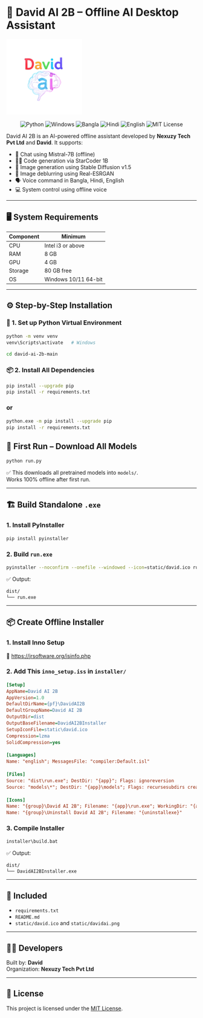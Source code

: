 # 🤖 David AI 2B – Offline AI Desktop Assistant

<img src="static/davidai.png" alt="David AI 2B Logo" width="200" />

<p align="center">
  <img src="https://img.shields.io/badge/Python-3.9+-blue.svg" alt="Python">
  <img src="https://img.shields.io/badge/Windows-10%20%7C%2011-blue.svg" alt="Windows">
  <img src="https://img.shields.io/badge/Bangla-Voice-green.svg" alt="Bangla">
  <img src="https://img.shields.io/badge/Hindi-Voice-orange.svg" alt="Hindi">
  <img src="https://img.shields.io/badge/English-Voice-yellow.svg" alt="English">
  <img src="https://img.shields.io/badge/MIT-License-success.svg" alt="MIT License">
</p>

David AI 2B is an AI-powered offline assistant developed by **Nexuzy Tech Pvt Ltd** and **David**. It supports:

- 🧠 Chat using Mistral-7B (offline)
- 👨‍💻 Code generation via StarCoder 1B
- 🎨 Image generation using Stable Diffusion v1.5
- 🧼 Image deblurring using Real-ESRGAN
- 🗣️ Voice command in Bangla, Hindi, English
- 💻 System control using offline voice

---

## 🖥️ System Requirements

| Component     | Minimum           |
|---------------|-------------------|
| CPU           | Intel i3 or above |
| RAM           | 8 GB              |
| GPU           | 4 GB              |
| Storage       | 80 GB free        |
| OS            | Windows 10/11 64-bit |

---

## ⚙️ Step-by-Step Installation

### 🔧 1. Set up Python Virtual Environment

```bash
python -m venv venv
venv\Scripts\activate   # Windows
```

```bash
cd david-ai-2b-main
```

### 📦 2. Install All Dependencies

```bash
pip install --upgrade pip
pip install -r requirements.txt
```

 ### or
 
```bash
python.exe -m pip install --upgrade pip
pip install -r requirements.txt
```


## 🚀 First Run – Download All Models

```bash
python run.py
```

✅ This downloads all pretrained models into `models/`.  
Works 100% offline after first run.

---

## 🏗️ Build Standalone `.exe`

### 1. Install PyInstaller

```bash
pip install pyinstaller
```

### 2. Build `run.exe`

```bash
pyinstaller --noconfirm --onefile --windowed --icon=static/david.ico run.py
```

✅ Output:
```
dist/
└── run.exe
```

---

## 📦 Create Offline Installer

### 1. Install Inno Setup

🔗 https://jrsoftware.org/isinfo.php

### 2. Add This `inno_setup.iss` in `installer/`

```ini
[Setup]
AppName=David AI 2B
AppVersion=1.0
DefaultDirName={pf}\DavidAI2B
DefaultGroupName=David AI 2B
OutputDir=dist
OutputBaseFilename=DavidAI2BInstaller
SetupIconFile=static\david.ico
Compression=lzma
SolidCompression=yes

[Languages]
Name: "english"; MessagesFile: "compiler:Default.isl"

[Files]
Source: "dist\run.exe"; DestDir: "{app}"; Flags: ignoreversion
Source: "models\*"; DestDir: "{app}\models"; Flags: recursesubdirs createallsubdirs

[Icons]
Name: "{group}\David AI 2B"; Filename: "{app}\run.exe"; WorkingDir: "{app}"
Name: "{group}\Uninstall David AI 2B"; Filename: "{uninstallexe}"
```

### 3. Compile Installer

```bash
installer\build.bat
```

✅ Output:
```
dist/
└── DavidAI2BInstaller.exe
```

---

## 📁 Included

- `requirements.txt`
- `README.md`
- `static/david.ico` and `static/davidai.png`

---

## 👨‍💻 Developers

Built by: **David**  
Organization: **Nexuzy Tech Pvt Ltd**

---

## 📝 License

This project is licensed under the [MIT License](LICENSE).
